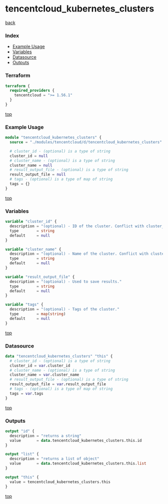 # tencentcloud_kubernetes_clusters

[back](../tencentcloud.md)

### Index

- [Example Usage](#example-usage)
- [Variables](#variables)
- [Datasource](#datasource)
- [Outputs](#outputs)

### Terraform

```terraform
terraform {
  required_providers {
    tencentcloud = ">= 1.56.1"
  }
}
```

[top](#index)

### Example Usage

```terraform
module "tencentcloud_kubernetes_clusters" {
  source = "./modules/tencentcloud/d/tencentcloud_kubernetes_clusters"

  # cluster_id - (optional) is a type of string
  cluster_id = null
  # cluster_name - (optional) is a type of string
  cluster_name = null
  # result_output_file - (optional) is a type of string
  result_output_file = null
  # tags - (optional) is a type of map of string
  tags = {}
}
```

[top](#index)

### Variables

```terraform
variable "cluster_id" {
  description = "(optional) - ID of the cluster. Conflict with cluster_name, can not be set at the same time."
  type        = string
  default     = null
}

variable "cluster_name" {
  description = "(optional) - Name of the cluster. Conflict with cluster_id, can not be set at the same time."
  type        = string
  default     = null
}

variable "result_output_file" {
  description = "(optional) - Used to save results."
  type        = string
  default     = null
}

variable "tags" {
  description = "(optional) - Tags of the cluster."
  type        = map(string)
  default     = null
}
```

[top](#index)

### Datasource

```terraform
data "tencentcloud_kubernetes_clusters" "this" {
  # cluster_id - (optional) is a type of string
  cluster_id = var.cluster_id
  # cluster_name - (optional) is a type of string
  cluster_name = var.cluster_name
  # result_output_file - (optional) is a type of string
  result_output_file = var.result_output_file
  # tags - (optional) is a type of map of string
  tags = var.tags
}
```

[top](#index)

### Outputs

```terraform
output "id" {
  description = "returns a string"
  value       = data.tencentcloud_kubernetes_clusters.this.id
}

output "list" {
  description = "returns a list of object"
  value       = data.tencentcloud_kubernetes_clusters.this.list
}

output "this" {
  value = tencentcloud_kubernetes_clusters.this
}
```

[top](#index)